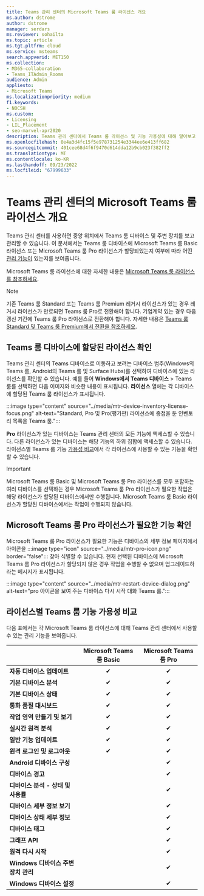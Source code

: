 ```yaml
---
title: Teams 관리 센터의 Microsoft Teams 룸 라이선스 개요
ms.author: dstrome
author: dstrome
manager: serdars
ms.reviewer: sohailta
ms.topic: article
ms.tgt.pltfrm: cloud
ms.service: msteams
search.appverid: MET150
ms.collection:
- M365-collaboration
- Teams_ITAdmin_Rooms
audience: Admin
appliesto:
- Microsoft Teams
ms.localizationpriority: medium
f1.keywords:
- NOCSH
ms.custom:
- Licensing
- LIL_Placement
- seo-marvel-apr2020
description: Teams 관리 센터에서 Teams 룸 라이선스 및 기능 가용성에 대해 알아보고 비교합니다.
ms.openlocfilehash: 0e4a3d4fc15f5e978731254e3344ee6e413ff682
ms.sourcegitcommit: 401cee68d4f6f9470d614dda12b9cb023f382ff2
ms.translationtype: MT
ms.contentlocale: ko-KR
ms.lasthandoff: 09/23/2022
ms.locfileid: "67999633"
---
```

# <a name="microsoft-teams-rooms-license-overview-in-teams-admin-center"></a>Teams 관리 센터의 Microsoft Teams 룸 라이선스 개요

Teams 관리 센터를 사용하면 중앙 위치에서 Teams 룸 디바이스 및 주변 장치를 보고 관리할 수 있습니다. 이 문서에서는 Teams 룸 디바이스에 Microsoft Teams 룸 Basic 라이선스 또는 Microsoft Teams 룸 Pro 라이선스가 할당되었는지 여부에 따라 어떤 [관리 기능이](#comparison-of-teams-rooms-feature-availability-by-license) 있는지를 보여줍니다.

Microsoft Teams 룸 라이선스에 대한 자세한 내용은 [Microsoft Teams 룸 라이선스를 참조하세요](rooms-licensing.md).

> [!NOTE]
> 기존 Teams 룸 Standard 또는 Teams 룸 Premium 레거시 라이선스가 있는 경우 레거시 라이선스가 만료되면 Teams 룸 Pro로 전환해야 합니다. 기업계약 있는 경우 다음 갱신 기간에 Teams 룸 Pro 라이선스로 전환해야 합니다. 자세한 내용은 [Teams 룸 Standard 및 Teams 룸 Premium에서 전환을 참조하세요](rooms-licensing.md#switching-from-teams-rooms-standard-and-teams-rooms-premium).

## <a name="see-which-licenses-are-assigned-to-teams-rooms-devices"></a>Teams 룸 디바이스에 할당된 라이선스 확인

Teams 관리 센터의 Teams 디바이스로 이동하고 보려는 디바이스 범주(Windows의 Teams 룸, Android의 Teams 룸 및 Surface Hubs)를 선택하여 디바이스에 있는 라이선스를 확인할 수 있습니다. 예를 들어 **Windows에서** **Teams 디바이스** > Teams 룸를 선택하면 다음 이미지와 비슷한 내용이 표시됩니다. **라이선스** 열에는 각 디바이스에 할당된 Teams 룸 라이선스가 표시됩니다.

:::image type="content" source="../media/mtr-device-inventory-license-focus.png" alt-text="Standard, Pro 및 Pro(평가판) 라이선스에 중점을 둔 인벤토리 목록을 Teams 룸.":::

**Pro** 라이선스가 있는 디바이스는 Teams 관리 센터의 모든 기능에 액세스할 수 있습니다. 다른 라이선스가 있는 디바이스는 해당 기능의 하위 집합에 액세스할 수 있습니다. 라이선스별 Teams 룸 기능 [가용성 비교](#comparison-of-teams-rooms-feature-availability-by-license)에서 각 라이선스에 사용할 수 있는 기능을 확인할 수 있습니다.

> [!IMPORTANT]
> Microsoft Teams 룸 Basic 및 Microsoft Teams 룸 Pro 라이선스를 모두 포함하는 여러 디바이스를 선택하는 경우 Microsoft Teams 룸 Pro 라이선스가 필요한 작업은 해당 라이선스가 할당된 디바이스에서만 수행됩니다. Microsoft Teams 룸 Basic 라이선스가 할당된 디바이스에서는 작업이 수행되지 않습니다.

## <a name="see-which-features-require-a-microsoft-teams-rooms-pro-license"></a>Microsoft Teams 룸 Pro 라이선스가 필요한 기능 확인

Microsoft Teams 룸 Pro 라이선스가 필요한 기능은 디바이스의 세부 정보 페이지에서 아이콘을 :::image type="icon" source="../media/mtr-pro-icon.png" border="false"::: 찾아 식별할 수 있습니다. 현재 선택된 디바이스에 Microsoft Teams 룸 Pro 라이선스가 할당되지 않은 경우 작업을 수행할 수 없으며 업그레이드하라는 메시지가 표시됩니다.

:::image type="content" source="../media/mtr-restart-device-dialog.png" alt-text="pro 아이콘을 보여 주는 디바이스 다시 시작 대화 Teams 룸.":::

## <a name="comparison-of-teams-rooms-feature-availability-by-license"></a>라이선스별 Teams 룸 기능 가용성 비교

다음 표에서는 각 Microsoft Teams 룸 라이선스에 대해 Teams 관리 센터에서 사용할 수 있는 관리 기능을 보여줍니다.

|                                               | Microsoft Teams 룸 Basic | Microsoft Teams 룸 Pro |
|:----------------------------------------------|:---------------------------:|:-------------------------:|
| **자동 디바이스 업데이트**                  | &#x2714;                    | &#x2714;                  |
| **기본 디바이스 분석**                    | &#x2714;                    | &#x2714;                  |
| **기본 디바이스 상태**                       | &#x2714;                    | &#x2714;                  |
| **통화 품질 대시보드**                    | &#x2714;                    | &#x2714;                  |
| **작업 영역 만들기 및 보기**                | &#x2714;                    | &#x2714;                  |
| **실시간 원격 분석**                       | &#x2714;                    | &#x2714;                  |
| **일반 기능 업데이트**                   | &#x2714;                    | &#x2714;                  |
| **원격 로그인 및 로그아웃**               | &#x2714;                    | &#x2714;                  |
| **Android 디바이스 구성**             |                             | &#x2714;                  |
| **디바이스 경고**                             |                             | &#x2714;                  |
| **디바이스 분석 - 상태 및 사용률** |                             | &#x2714;                  |
| **디바이스 세부 정보 보기**                        |                             | &#x2714;                  |
| **디바이스 상태 세부 정보**                     |                             | &#x2714;                  |
| **디바이스 태그**                               |                             | &#x2714;                  |
| **그래프 API**                                |                             | &#x2714;                  |
| **원격 다시 시작**                            |                             | &#x2714;                  |
| **Windows 디바이스 주변 장치 관리**     |                             | &#x2714;                  |
| **Windows 디바이스 설정**                   |                             | &#x2714;                  |

